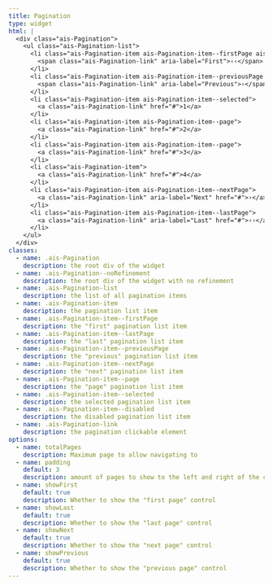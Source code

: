```yaml
---
title: Pagination
type: widget
html: |
  <div class="ais-Pagination">
    <ul class="ais-Pagination-list">
      <li class="ais-Pagination-item ais-Pagination-item--firstPage ais-Pagination-item--disabled">
        <span class="ais-Pagination-link" aria-label="First">‹‹</span>
      </li>
      <li class="ais-Pagination-item ais-Pagination-item--previousPage ais-Pagination-item--disabled">
        <span class="ais-Pagination-link" aria-label="Previous">‹</span>
      </li>
      <li class="ais-Pagination-item ais-Pagination-item--selected">
        <a class="ais-Pagination-link" href="#">1</a>
      </li>
      <li class="ais-Pagination-item ais-Pagination-item--page">
        <a class="ais-Pagination-link" href="#">2</a>
      </li>
      <li class="ais-Pagination-item ais-Pagination-item--page">
        <a class="ais-Pagination-link" href="#">3</a>
      </li>
      <li class="ais-Pagination-item">
        <a class="ais-Pagination-link" href="#">4</a>
      </li>
      <li class="ais-Pagination-item ais-Pagination-item--nextPage">
        <a class="ais-Pagination-link" aria-label="Next" href="#">›</a>
      </li>
      <li class="ais-Pagination-item ais-Pagination-item--lastPage">
        <a class="ais-Pagination-link" aria-label="Last" href="#">››</a>
      </li>
    </ul>
  </div>
classes:
  - name: .ais-Pagination
    description: the root div of the widget
  - name: .ais-Pagination--noRefinement
    description: the root div of the widget with no refinement
  - name: .ais-Pagination-list
    description: the list of all pagination items
  - name: .ais-Pagination-item
    description: the pagination list item
  - name: .ais-Pagination-item--firstPage
    description: the "first" pagination list item
  - name: .ais-Pagination-item--lastPage
    description: the "last" pagination list item
  - name: .ais-Pagination-item--previousPage
    description: the "previous" pagination list item
  - name: .ais-Pagination-item--nextPage
    description: the "next" pagination list item
  - name: .ais-Pagination-item--page
    description: the "page" pagination list item
  - name: .ais-Pagination-item--selected
    description: the selected pagination list item
  - name: .ais-Pagination-item--disabled
    description: the disabled pagination list item
  - name: .ais-Pagination-link
    description: the pagination clickable element
options:
  - name: totalPages
    description: Maximum page to allow navigating to
  - name: padding
    default: 3
    description: amount of pages to show to the left and right of the current page
  - name: showFirst
    default: true
    description: Whether to show the "first page" control
  - name: showLast
    default: true
    description: Whether to show the "last page" control
  - name: showNext
    default: true
    description: Whether to show the "next page" control
  - name: showPrevious
    default: true
    description: Whether to show the "previous page" control
---
```

